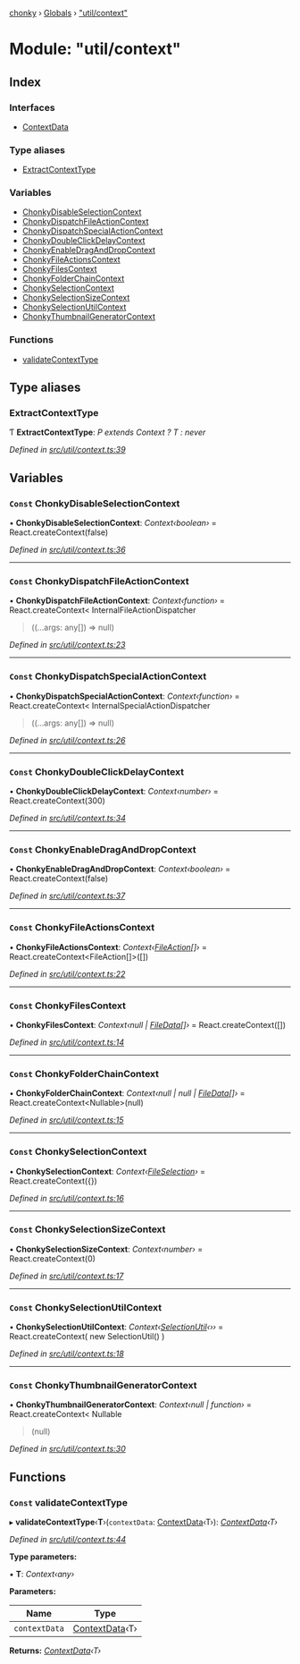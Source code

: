 [chonky](../README.md) › [Globals](../globals.md) › ["util/context"](_util_context_.md)

# Module: "util/context"

## Index

### Interfaces

* [ContextData](../interfaces/_util_context_.contextdata.md)

### Type aliases

* [ExtractContextType](_util_context_.md#extractcontexttype)

### Variables

* [ChonkyDisableSelectionContext](_util_context_.md#const-chonkydisableselectioncontext)
* [ChonkyDispatchFileActionContext](_util_context_.md#const-chonkydispatchfileactioncontext)
* [ChonkyDispatchSpecialActionContext](_util_context_.md#const-chonkydispatchspecialactioncontext)
* [ChonkyDoubleClickDelayContext](_util_context_.md#const-chonkydoubleclickdelaycontext)
* [ChonkyEnableDragAndDropContext](_util_context_.md#const-chonkyenabledraganddropcontext)
* [ChonkyFileActionsContext](_util_context_.md#const-chonkyfileactionscontext)
* [ChonkyFilesContext](_util_context_.md#const-chonkyfilescontext)
* [ChonkyFolderChainContext](_util_context_.md#const-chonkyfolderchaincontext)
* [ChonkySelectionContext](_util_context_.md#const-chonkyselectioncontext)
* [ChonkySelectionSizeContext](_util_context_.md#const-chonkyselectionsizecontext)
* [ChonkySelectionUtilContext](_util_context_.md#const-chonkyselectionutilcontext)
* [ChonkyThumbnailGeneratorContext](_util_context_.md#const-chonkythumbnailgeneratorcontext)

### Functions

* [validateContextType](_util_context_.md#const-validatecontexttype)

## Type aliases

###  ExtractContextType

Ƭ **ExtractContextType**: *P extends Context<infer T> ? T : never*

*Defined in [src/util/context.ts:39](https://github.com/TimboKZ/Chonky/blob/cc6d20b/src/util/context.ts#L39)*

## Variables

### `Const` ChonkyDisableSelectionContext

• **ChonkyDisableSelectionContext**: *Context‹boolean›* = React.createContext<boolean>(false)

*Defined in [src/util/context.ts:36](https://github.com/TimboKZ/Chonky/blob/cc6d20b/src/util/context.ts#L36)*

___

### `Const` ChonkyDispatchFileActionContext

• **ChonkyDispatchFileActionContext**: *Context‹function›* = React.createContext<
    InternalFileActionDispatcher
>((...args: any[]) => null)

*Defined in [src/util/context.ts:23](https://github.com/TimboKZ/Chonky/blob/cc6d20b/src/util/context.ts#L23)*

___

### `Const` ChonkyDispatchSpecialActionContext

• **ChonkyDispatchSpecialActionContext**: *Context‹function›* = React.createContext<
    InternalSpecialActionDispatcher
>((...args: any[]) => null)

*Defined in [src/util/context.ts:26](https://github.com/TimboKZ/Chonky/blob/cc6d20b/src/util/context.ts#L26)*

___

### `Const` ChonkyDoubleClickDelayContext

• **ChonkyDoubleClickDelayContext**: *Context‹number›* = React.createContext<number>(300)

*Defined in [src/util/context.ts:34](https://github.com/TimboKZ/Chonky/blob/cc6d20b/src/util/context.ts#L34)*

___

### `Const` ChonkyEnableDragAndDropContext

• **ChonkyEnableDragAndDropContext**: *Context‹boolean›* = React.createContext<boolean>(false)

*Defined in [src/util/context.ts:37](https://github.com/TimboKZ/Chonky/blob/cc6d20b/src/util/context.ts#L37)*

___

### `Const` ChonkyFileActionsContext

• **ChonkyFileActionsContext**: *Context‹[FileAction](../interfaces/_typedef_.fileaction.md)[]›* = React.createContext<FileAction[]>([])

*Defined in [src/util/context.ts:22](https://github.com/TimboKZ/Chonky/blob/cc6d20b/src/util/context.ts#L22)*

___

### `Const` ChonkyFilesContext

• **ChonkyFilesContext**: *Context‹null | [FileData](../interfaces/_typedef_.filedata.md)[]›* = React.createContext<FileArray>([])

*Defined in [src/util/context.ts:14](https://github.com/TimboKZ/Chonky/blob/cc6d20b/src/util/context.ts#L14)*

___

### `Const` ChonkyFolderChainContext

• **ChonkyFolderChainContext**: *Context‹null | null | [FileData](../interfaces/_typedef_.filedata.md)[]›* = React.createContext<Nullable<FileArray>>(null)

*Defined in [src/util/context.ts:15](https://github.com/TimboKZ/Chonky/blob/cc6d20b/src/util/context.ts#L15)*

___

### `Const` ChonkySelectionContext

• **ChonkySelectionContext**: *Context‹[FileSelection](../interfaces/_typedef_.fileselection.md)›* = React.createContext<FileSelection>({})

*Defined in [src/util/context.ts:16](https://github.com/TimboKZ/Chonky/blob/cc6d20b/src/util/context.ts#L16)*

___

### `Const` ChonkySelectionSizeContext

• **ChonkySelectionSizeContext**: *Context‹number›* = React.createContext<number>(0)

*Defined in [src/util/context.ts:17](https://github.com/TimboKZ/Chonky/blob/cc6d20b/src/util/context.ts#L17)*

___

### `Const` ChonkySelectionUtilContext

• **ChonkySelectionUtilContext**: *Context‹[SelectionUtil](../classes/_util_selection_.selectionutil.md)‹››* = React.createContext<SelectionUtil>(
    new SelectionUtil()
)

*Defined in [src/util/context.ts:18](https://github.com/TimboKZ/Chonky/blob/cc6d20b/src/util/context.ts#L18)*

___

### `Const` ChonkyThumbnailGeneratorContext

• **ChonkyThumbnailGeneratorContext**: *Context‹null | function›* = React.createContext<
    Nullable<ThumbnailGenerator>
>(null)

*Defined in [src/util/context.ts:30](https://github.com/TimboKZ/Chonky/blob/cc6d20b/src/util/context.ts#L30)*

## Functions

### `Const` validateContextType

▸ **validateContextType**‹**T**›(`contextData`: [ContextData](../interfaces/_util_context_.contextdata.md)‹T›): *[ContextData](../interfaces/_util_context_.contextdata.md)‹T›*

*Defined in [src/util/context.ts:44](https://github.com/TimboKZ/Chonky/blob/cc6d20b/src/util/context.ts#L44)*

**Type parameters:**

▪ **T**: *Context‹any›*

**Parameters:**

Name | Type |
------ | ------ |
`contextData` | [ContextData](../interfaces/_util_context_.contextdata.md)‹T› |

**Returns:** *[ContextData](../interfaces/_util_context_.contextdata.md)‹T›*
